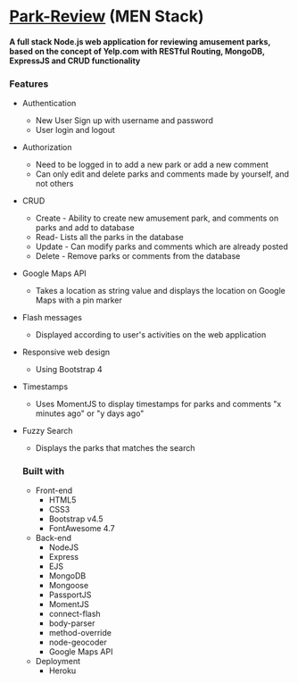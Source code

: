 # [Park-Review](https://parkreview-nihar.herokuapp.com/ "Visit the web app") (MEN Stack) 
#### A full stack Node.js web application for reviewing amusement parks, based on the concept of Yelp.com with RESTful Routing, MongoDB, ExpressJS and CRUD functionality

### Features
- Authentication
  - New User Sign up with username and password
  - User login and logout
- Authorization
  - Need to be logged in to add a new park or add a new comment
  - Can only edit and delete parks and comments made by yourself, and not others
- CRUD
  - Create - Ability to create new amusement park, and comments on parks and add to database
  - Read- Lists all the parks in the database
  - Update - Can modify parks and comments which are already posted
  - Delete - Remove parks or comments from the database
- Google Maps API
  - Takes a location as string value and displays the location on Google Maps with a pin marker
- Flash messages 
  - Displayed according to user's activities on the web application
- Responsive web design
  - Using Bootstrap 4
- Timestamps
  - Uses MomentJS to display timestamps for parks and comments "x minutes ago" or "y days ago"
- Fuzzy Search
  - Displays the parks that matches the search 
  
  
  ### Built with
  * Front-end
    * HTML5
    * CSS3
    * Bootstrap v4.5
    * FontAwesome 4.7
  * Back-end
    * NodeJS
    * Express
    * EJS
    * MongoDB
    * Mongoose
    * PassportJS
    * MomentJS
    * connect-flash
    * body-parser
    * method-override
    * node-geocoder
    * Google Maps API
  * Deployment
    * Heroku
 
   



